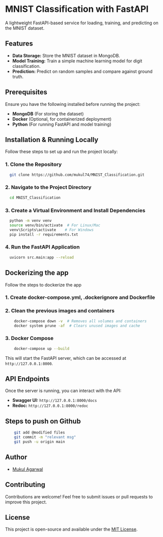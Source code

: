 # MNIST Classification with FastAPI

A lightweight FastAPI-based service for loading, training, and predicting on the MNIST dataset.

## Features

- **Data Storage:** Store the MNIST dataset in MongoDB.
- **Model Training:** Train a simple machine learning model for digit classification.
- **Prediction:** Predict on random samples and compare against ground truth.

## Prerequisites

Ensure you have the following installed before running the project:

- **MongoDB** (For storing the dataset)
- **Docker** (Optional, for containerized deployment)
- **Python** (For running FastAPI and model training)

## Installation & Running Locally

Follow these steps to set up and run the project locally:

### 1. Clone the Repository

```bash
  git clone https://github.com/mukul74/MNIST_Classification.git
```

### 2. Navigate to the Project Directory

```bash
  cd MNIST_Classification
```

### 3. Create a Virtual Environment and Install Dependencies

```bash
  python -m venv venv
  source venv/bin/activate  # For Linux/Mac
  venv\Scripts\activate    # For Windows
  pip install -r requirements.txt
```

### 4. Run the FastAPI Application

```bash
  uvicorn src.main:app --reload
```

## Dockerizing the app

Follow the steps to dockerize the app

### 1. Create docker-compose.yml, .dockerignore and Dockerfile
    

### 2. Clean the previous images and containers
```bash
    docker-compose down -v  # Removes all volumes and containers
    docker system prune -af  # Clears unused images and cache
```

### 3. Docker Compose
```bash
    docker-compose up --build
```

This will start the FastAPI server, which can be accessed at `http://127.0.0.1:8000`.

## API Endpoints

Once the server is running, you can interact with the API:

- **Swagger UI:** `http://127.0.0.1:8000/docs`
- **Redoc:** `http://127.0.0.1:8000/redoc`


## Steps to push on Github
```bash
    git add @modified files
    git commit -m "relevant msg"
    git push -u origin main
```

## Author

- [Mukul Agarwal](https://github.com/mukul74)

## Contributing

Contributions are welcome! Feel free to submit issues or pull requests to improve this project.

## License

This project is open-source and available under the [MIT License](LICENSE).

